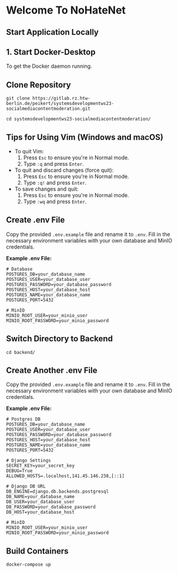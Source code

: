# Welcome To NoHateNet

## Start Application Locally

## 1. Start Docker-Desktop
   To get the Docker daemon running.

## Clone Repository
   ```
   git clone https://gitlab.rz.htw-berlin.de/peikert/systemsdevelopmentws23-socialmediacontentmoderation.git
   ```
   ```
   cd systemsdevelopmentws23-socialmediacontentmoderation/
   ```

## Tips for Using Vim (Windows and macOS)
   - To quit Vim:
     1. Press `Esc` to ensure you're in Normal mode.
     2. Type `:q` and press `Enter`.
   - To quit and discard changes (force quit):
     1. Press `Esc` to ensure you're in Normal mode.
     2. Type `:q!` and press `Enter`.
   - To save changes and quit:
     1. Press `Esc` to ensure you're in Normal mode.
     2. Type `:wq` and press `Enter`.

## Create .env File
   Copy the provided `.env.example` file and rename it to `.env`. Fill in the necessary environment variables with your own database and MinIO credentials.

   **Example .env File:**
   ```dotenv
   # Database
   POSTGRES_DB=your_database_name
   POSTGRES_USER=your_database_user
   POSTGRES_PASSWORD=your_database_password
   POSTGRES_HOST=your_database_host
   POSTGRES_NAME=your_database_name
   POSTGRES_PORT=5432

   # MinIO
   MINIO_ROOT_USER=your_minio_user
   MINIO_ROOT_PASSWORD=your_minio_password
   ```

## Switch Directory to Backend
   ```
   cd backend/
   ```

## Create Another .env File
   Copy the provided `.env.example` file and rename it to `.env`. Fill in the necessary environment variables with your own database and MinIO credentials.

   **Example .env File:**
   ```dotenv
   # Postgres DB
   POSTGRES_DB=your_database_name
   POSTGRES_USER=your_database_user
   POSTGRES_PASSWORD=your_database_password
   POSTGRES_HOST=your_database_host
   POSTGRES_NAME=your_database_name
   POSTGRES_PORT=5432

   # Django Settings
   SECRET_KEY=your_secret_key
   DEBUG=True
   ALLOWED_HOSTS=.localhost,141.45.146.238,[::1]

   # Django DB URL
   DB_ENGINE=django.db.backends.postgresql
   DB_NAME=your_database_name
   DB_USER=your_database_user
   DB_PASSWORD=your_database_password
   DB_HOST=your_database_host

   # MinIO
   MINIO_ROOT_USER=your_minio_user
   MINIO_ROOT_PASSWORD=your_minio_password
   ```

## Build Containers 
   ```
   docker-compose up
   ```
